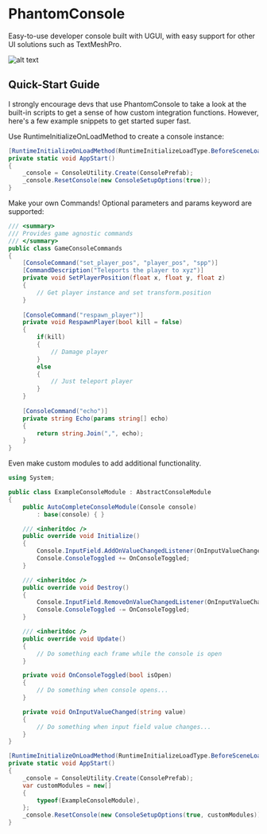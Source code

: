 # PhantomConsole
Easy-to-use developer console built with UGUI, with easy support for other UI solutions such as TextMeshPro.

![alt text](https://github.com/thebeardphantom/PhantomConsole/blob/master/img/console_test.gif "Example")

## Quick-Start Guide
I strongly encourage devs that use PhantomConsole to take a look at the built-in scripts to get a sense of how custom integration functions. However, here's a few example snippets to get started super fast.

Use RuntimeInitializeOnLoadMethod to create a console instance:
```csharp
[RuntimeInitializeOnLoadMethod(RuntimeInitializeLoadType.BeforeSceneLoad)]
private static void AppStart()
{
    _console = ConsoleUtility.Create(ConsolePrefab);
    _console.ResetConsole(new ConsoleSetupOptions(true));
}
```
Make your own Commands! Optional parameters and params keyword are supported:
```csharp
/// <summary>
/// Provides game agnostic commands
/// </summary>
public class GameConsoleCommands
{
    [ConsoleCommand("set_player_pos", "player_pos", "spp")]
    [CommandDescription("Teleports the player to xyz")]
    private void SetPlayerPosition(float x, float y, float z)
    {
        // Get player instance and set transform.position
    }
	
    [ConsoleCommand("respawn_player")]
    private void RespawnPlayer(bool kill = false)
    {
        if(kill)
        {
            // Damage player
        }
        else
        {
            // Just teleport player
        }
    }
	
    [ConsoleCommand("echo")]
    private string Echo(params string[] echo)
    {
        return string.Join(",", echo);
    }
}
```
Even make custom modules to add additional functionality.
```csharp
using System;

public class ExampleConsoleModule : AbstractConsoleModule
{
    public AutoCompleteConsoleModule(Console console)
        : base(console) { }

    /// <inheritdoc />
    public override void Initialize()
    {
        Console.InputField.AddOnValueChangedListener(OnInputValueChanged);
        Console.ConsoleToggled += OnConsoleToggled;
    }

    /// <inheritdoc />
    public override void Destroy()
    {
        Console.InputField.RemoveOnValueChangedListener(OnInputValueChanged);
        Console.ConsoleToggled -= OnConsoleToggled;
    }

    /// <inheritdoc />
    public override void Update() 
    { 
        // Do something each frame while the console is open
    }

    private void OnConsoleToggled(bool isOpen)
    {
        // Do something when console opens...
    }

    private void OnInputValueChanged(string value)
    {
        // Do something when input field value changes...
    }
}
```
```csharp
[RuntimeInitializeOnLoadMethod(RuntimeInitializeLoadType.BeforeSceneLoad)]
private static void AppStart()
{
    _console = ConsoleUtility.Create(ConsolePrefab);
    var customModules = new[]
    {
        typeof(ExampleConsoleModule),
    };
    _console.ResetConsole(new ConsoleSetupOptions(true, customModules));
}
```
